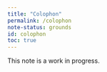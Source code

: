 ```yaml
---
title: "Colophon"
permalink: /colophon
note-status: grounds
id: colophon
toc: true
---
```


This note is a work in progress.

